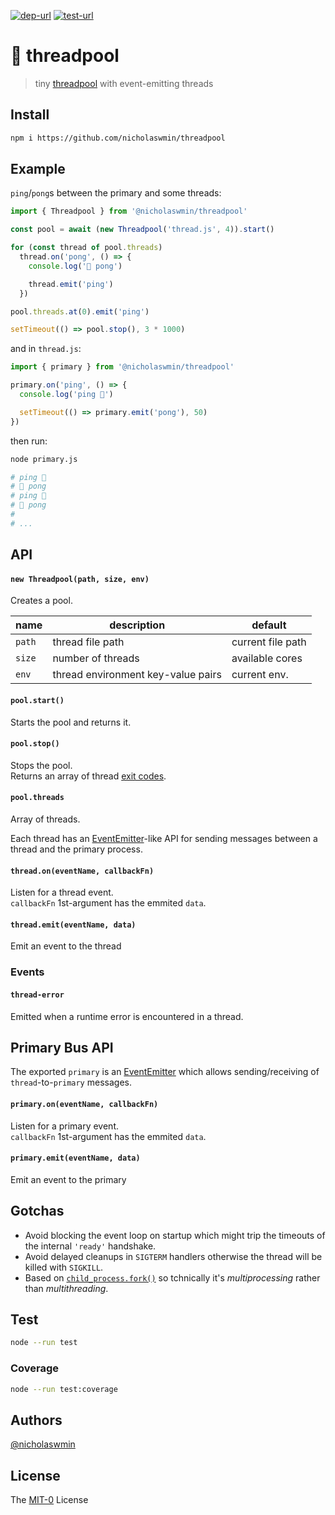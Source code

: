 [![dep-url][dep-badge]][dep-url] [![test-url][test-badge]][test-url] 

# :thread: threadpool

> tiny [threadpool][threadpool] with event-emitting threads

## Install

```bash
npm i https://github.com/nicholaswmin/threadpool
```

## Example

`ping`/`pong`s between the primary and some threads:

```js
import { Threadpool } from '@nicholaswmin/threadpool'

const pool = await (new Threadpool('thread.js', 4)).start()

for (const thread of pool.threads)
  thread.on('pong', () => {
    console.log('🏓 pong')

    thread.emit('ping')
  })

pool.threads.at(0).emit('ping')

setTimeout(() => pool.stop(), 3 * 1000)
```

and in `thread.js`:

```js
import { primary } from '@nicholaswmin/threadpool'

primary.on('ping', () => {
  console.log('ping 🏓')

  setTimeout(() => primary.emit('pong'), 50)
})
```

then run:

```bash
node primary.js
```

```bash
# ping 🏓
# 🏓 pong
# ping 🏓
# 🏓 pong
# 
# ...
```

## API

#### `new Threadpool(path, size, env)`

Creates a pool.  


| name         	| description                         | default         	 |
|--------------	|------------------------------------ |-----------------	 |
| `path`      	| thread file path                    | current file path  |
| `size`       	| number of threads                   | available cores    |
| `env`        	| thread environment key-value pairs  | current env.    	 |

#### `pool.start()`

Starts the pool and returns it.

#### `pool.stop()`

Stops the pool.  
Returns an array of thread [exit codes][ecodes].

#### `pool.threads`

Array of threads.  

Each thread has an [EventEmitter][ee]-like API for sending messages between a 
thread and the primary process.

#### `thread.on(eventName, callbackFn)`

Listen for a thread event.  
`callbackFn` 1st-argument has the emmited `data`.

#### `thread.emit(eventName, data)`

Emit an event to the thread

### Events

#### `thread-error` 

Emitted when a runtime error is encountered in a thread.

## Primary Bus API

The exported `primary` is an [EventEmitter][ee] which allows sending/receiving 
of `thread`-to-`primary` messages.

#### `primary.on(eventName, callbackFn)`

Listen for a primary event.  
`callbackFn` 1st-argument has the emmited `data`.

#### `primary.emit(eventName, data)`

Emit an event to the primary

## Gotchas 

- Avoid blocking the event loop on startup which might trip the timeouts of 
  the internal `'ready'` handshake.
- Avoid delayed cleanups in `SIGTERM` handlers otherwise the thread will be 
  killed with `SIGKILL`.
- Based on [`child_process.fork()`][cp-fork] so tchnically it's *multiprocessing* 
  rather than *multithreading*.  

## Test 

```bash 
node --run test
```

### Coverage 

```bash
node --run test:coverage
```

## Authors

[@nicholaswmin][nicholaswmin]

## License 

The [MIT-0][license] License 


[test-badge]: https://github.com/nicholaswmin/threadpool/actions/workflows/test.yml/badge.svg
[test-url]: https://github.com/nicholaswmin/threadpool/actions/workflows/test.yml
[dep-badge]: https://img.shields.io/badge/dependencies-0-b.svg
[dep-url]: https://blog.author.io/npm-needs-a-personal-trainer-537e0f8859c6

[threadpool]: https://en.wikipedia.org/wiki/Thread_pool
[cp-fork]: https://nodejs.org/api/child_process.html#child_processforkmodulepath-args-options
[ee]: https://nodejs.org/docs/latest/api/events.html#emitteremiteventname-args
[ecodes]: https://en.wikipedia.org/wiki/Exit_status

[nicholaswmin]: https://github.com/nicholaswmin
[license]: https://spdx.org/licenses/MIT-0.html

